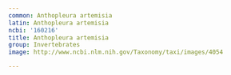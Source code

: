 ```yaml
---
common: Anthopleura artemisia
latin: Anthopleura artemisia
ncbi: '160216'
title: Anthopleura artemisia
group: Invertebrates
image: http://www.ncbi.nlm.nih.gov/Taxonomy/taxi/images/4054

---
```

